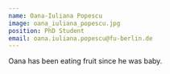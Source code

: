 ```yaml
---
name: Oana-Iuliana Popescu
image: oana_iuliana_popescu.jpg
position: PhD Student
email: oana.iuliana.popescu@fu-berlin.de
---
```


Oana has been eating fruit since he was baby.

